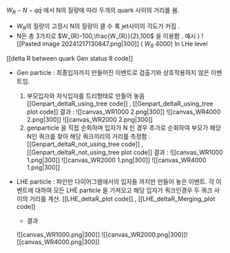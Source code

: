 $W_{R}-N-q \bar{q}$  에서  N의 질량에 따라 두개의 quark 사이의 거리를 봄.
- $W_{R }$의 질량이 고정시 N의 질량이 클 수 록 jet사이의 각도가 커짐 . 
- N은 총 3가지로 $W_{R}-100,\frac{W_{R}}{2},100$ 을 이용함 . 
예시 )
![[Pasted image 20241217130847.png|300]]
                       ( $W_{R}$ 4000) In LHe level 

[[delta R between quark Gen status 8 code]]

- Gen particle 
	: 최종입자까지 만들어진 이벤트로 검출기와 상호작용하지 않은 이벤트임. 
	1. 부모입자와 자식입자를 트리형태로 만들어 놓음
	[[Genpart_deltaR_using_tree code]] , [[Genpart_deltaR_using_tree plot code]]
	결과 : 
	![[canvas_WR1000 2.png|300]]
	![[canvas_WR4000 2.png|300]]
	![[canvas_WR2000 2.png|300]]
	1. genparticle 을 직접 순회하며 입자가 N 인 경우 추가로 순회하여 부모가 해당 N인 쿼크를 찾아 해당 쿼크끼리의 거리를 측정함 .
	[[Genpart_deltaR_not_using_tree code]] , [[Genpart_deltaR_not_using_tree plot code]]
	결과 : 
	![[canvas_WR1000 1.png|300]]
	![[canvas_WR2000 1.png|300]]
	![[canvas_WR4000 1.png|300]]
- LHE particle 
	: 파인만 다이어그램에서의 입자들 까지만  만들어 놓은 이벤트.
	각 이벤트에 대하여 모든 LHE particle 을 가져오고 해당 입자가 쿼크인경우 두 쿼크 사이의 거리를 계산.
	[[LHE_deltaR_plot code]] , [[LHE_deltaR_Merging_plot code]]
	
	- 결과 
	
	![[canvas_WR1000.png|300]]
	![[canvas_WR2000.png|300]]![[canvas_WR4000.png|300]]
	